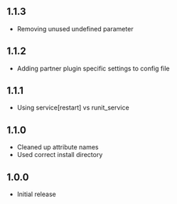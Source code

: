 ## 1.1.3
* Removing unused undefined parameter

## 1.1.2
* Adding partner plugin specific settings to config file

## 1.1.1
* Using service[restart] vs runit_service

## 1.1.0
* Cleaned up attribute names
* Used correct install directory

## 1.0.0
* Initial release
